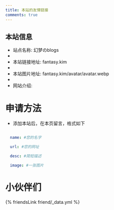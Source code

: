 ```yaml
---
title: 本站的友情链接
comments: true
---
```


## 本站信息
- 站点名称: 幻梦のblogs
-
- 本站链接地址: fantasy.kim
-
- 本站图片地址: fantasy.kim/avatar/avatar.webp
-
- 网站介绍:

# 申请方法
- 添加本站后，在本页留言，格式如下

~~~yml

  name: #您的名字

  url: #您的网址

  desc: #简短描述

  image: #一张图片

~~~

# 小伙伴们
{% friendsLink friend/_data.yml %}